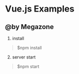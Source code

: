 Vue.js Examples  
===============  
@by Megazone  
------------  
1. install  
> $npm install  
2. server start  
> $npm start  

